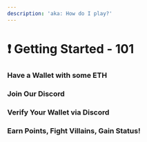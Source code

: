 ```yaml
---
description: 'aka: How do I play?'
---
```


# ❗ Getting Started - 101

### Have a Wallet with some ETH



### Join Our Discord



### Verify Your Wallet via Discord



### Earn Points, Fight Villains, Gain Status!

